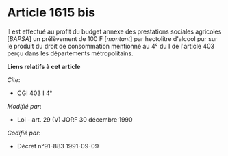 # Article 1615 bis

Il est effectué au profit du budget annexe des prestations sociales agricoles [*BAPSA*] un prélèvement de 100 F [*montant*]
par hectolitre d'alcool pur sur le produit du droit de consommation mentionné au 4° du I de l'article 403 perçu dans les
départements métropolitains.

**Liens relatifs à cet article**

_Cite_:

  - CGI 403 I 4°

_Modifié par_:

  - Loi - art. 29 (V) JORF 30 décembre 1990

_Codifié par_:

  - Décret n°91-883 1991-09-09
